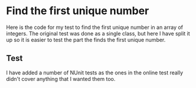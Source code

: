 # Find the first unique number
Here is the code for my test to find the first unique number in an array of integers. The original test was done as a single class, but here I have split it up so it is easier to test the part the finds the first unique number.

## Test
I have added a number of NUnit tests as the ones in the online test really didn't cover anything that I wanted them too.
